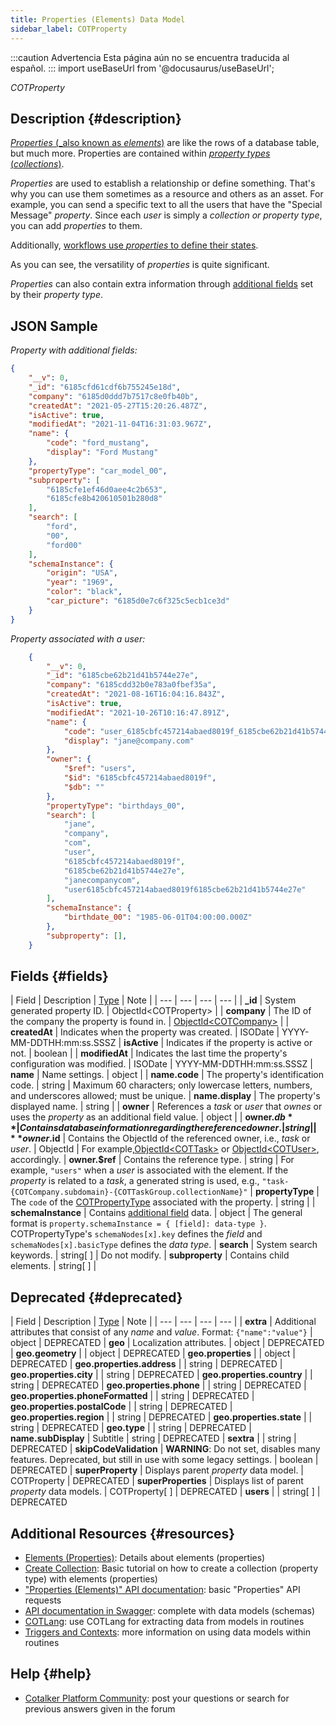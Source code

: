 ```yaml
---
title: Properties (Elements) Data Model
sidebar_label: COTProperty
---
```


:::caution Advertencia
Esta página aún no se encuentra traducida al español.
:::
import useBaseUrl from '@docusaurus/useBaseUrl'; 

<span className="hero__subtitle"><em>COTProperty</em></span>
<br/>

## Description {#description}

[_Properties_ (_also known as _elements_)](/docs/documentation/admin/database/admin_elements) are like the rows of a database table, but much more. Properties are contained within [_property types_ (_collections_)](/docs/documentation/admin/database/admin_collections). 

_Properties_ are used to establish a relationship or define something. That's why you can use them sometimes as a resource and others as an asset. For example, you can send a specific text to all the users that have the "Special Message" _property_. Since each _user_ is simply a _collection or property type_, you can add _properties_ to them.

Additionally, [workflows use _properties_ to define their states](/docs/documentation/admin/workflows/settings_panels/workflow_create_edit#additional-fields).

As you can see, the versatility of _properties_ is quite significant.

_Properties_ can also contain extra information through [additional fields](/docs/documentation/admin/database/admin_collections#additional-fields) set by their _property type_.

## JSON Sample
_Property with additional fields:_
```json
{
    "__v": 0,
    "_id": "6185cfd61cdf6b755245e18d",
    "company": "6185d0ddd7b7517c8e0fb40b",
    "createdAt": "2021-05-27T15:20:26.487Z",
    "isActive": true,
    "modifiedAt": "2021-11-04T16:31:03.967Z",
    "name": {
        "code": "ford_mustang",
        "display": "Ford Mustang"
    },
    "propertyType": "car_model_00",
    "subproperty": [
        "6185cfe1ef46d0aee4c2b653",
        "6185cfe8b420610501b280d8"
    ],
    "search": [
        "ford",
        "00",
        "ford00"
    ],
    "schemaInstance": {
        "origin": "USA",
        "year": "1969",
        "color": "black",
        "car_picture": "6185d0e7c6f325c5ecb1ce3d"
    }
}
```

_Property associated with a user:_
```json
    {
        "__v": 0,
        "_id": "6185cbe62b21d41b5744e27e",
        "company": "6185cdd32b0e783a0fbef35a",
        "createdAt": "2021-08-16T16:04:16.843Z",
        "isActive": true,
        "modifiedAt": "2021-10-26T10:16:47.891Z",
        "name": {
            "code": "user_6185cbfc457214abaed8019f_6185cbe62b21d41b5744e27e",
            "display": "jane@company.com"
        },
        "owner": {
            "$ref": "users",
            "$id": "6185cbfc457214abaed8019f",
            "$db": ""
        },
        "propertyType": "birthdays_00",
        "search": [
            "jane",
            "company",
            "com",
            "user",
            "6185cbfc457214abaed8019f",
            "6185cbe62b21d41b5744e27e",
            "janecompanycom",
            "user6185cbfc457214abaed8019f6185cbe62b21d41b5744e27e"
        ],
        "schemaInstance": {
            "birthdate_00": "1985-06-01T04:00:00.000Z"
        },
        "subproperty": [],
    }
```


## Fields {#fields}

| Field | Description | [Type](/docs/documentation/models/overview_model#data-types) | Note |
| --- | --- | --- | --- |
| **\_id** | System generated property ID. | ObjectId<COTProperty\> |
| **company** | The ID of the company the property is found in. | [ObjectId<COTCompany\>](/docs/documentation/models/company/model_company) |
| **createdAt** | Indicates when the property was created. | ISODate | YYYY-MM-DDTHH:mm:ss.SSSZ
| **isActive** | Indicates if the property is active or not. | boolean |
| **modifiedAt** | Indicates the last time the property's configuration was modified. | ISODate | YYYY-MM-DDTHH:mm:ss.SSSZ
| **name** | Name settings. | object |
| **name.code** | The property's identification code. | string | Maximum 60 characters; only lowercase letters, numbers, and underscores allowed; must be unique.
| **name.display** | The property's displayed name. | string |
| **owner** | References a _task_ or _user_ that _ownes_ or uses the _property_ as an additional field value. | object |
| **owner.$db** | Contains database information regarding the referenced owner. | string |
| **owner.$id** | Contains the ObjectId of the referenced owner, i.e., _task_ or _user_. | ObjectId | For example,[ObjectId<COTTask\>](/docs/documentation/models/tasks/model_tasks) or [ObjectId<COTUser\>](/docs/documentation/models/users/model_users), accordingly.
| **owner.$ref** | Contains the reference type. | string | For example, `"users"` when a _user_ is associated with the element. If the _property_ is related to a _task_, a generated string is used, e.g., `"task-{COTCompany.subdomain}-{COTTaskGroup.collectionName}"`
| **propertyType** | The `code` of the [COTPropertyType](/docs/documentation/models/databases/model_propertytypes) associated with the property. | string |
| **schemaInstance** | Contains [additional field](/docs/documentation/admin/database/admin_collections#additional-fields) data. | object | The general format is `property.schemaInstance = { [field]: data-type }`.<br/>COTPropertyType's `schemaNodes[x].key` defines the _field_ and `schemaNodes[x].basicType` defines the _data type_.
| **search** | System search keywords. | string[ ] | Do not modify. 
| **subproperty** | Contains child elements. | string[ ] | 



## Deprecated {#deprecated}
| Field | Description | [Type](/docs/documentation/models/overview_model#data-types) | Note |
| --- | --- | --- | --- |
| **extra** | Additional attributes that consist of any _name_ and _value_. Format: `{"name":"value"}` | object | DEPRECATED
| **geo** | Localization attributes. | object | DEPRECATED 
| **geo.geometry** | | object | DEPRECATED
| **geo.properties** | | object | DEPRECATED
| **geo.properties.address** | | string | DEPRECATED
| **geo.properties.city** | | string | DEPRECATED
| **geo.properties.country** | | string | DEPRECATED
| **geo.properties.phone** | | string | DEPRECATED
| **geo.properties.phoneFormatted** | | string | DEPRECATED
| **geo.properties.postalCode** | | string | DEPRECATED
| **geo.properties.region** | | string | DEPRECATED
| **geo.properties.state** | | string | DEPRECATED
| **geo.type** | | string | DEPRECATED
| **name.subDisplay** | Subtitle | string | DEPRECATED
| **sextra** | | string | DEPRECATED
| **skipCodeValidation** | **WARNING**: Do not set, disables many features. Deprecated, but still in use with some legacy settings. | boolean | DEPRECATED
| **superProperty** | Displays parent _property_ data model. | COTProperty | DEPRECATED
| **superProperties** | Displays list of parent _property_ data models. | COTProperty[ ] | DEPRECATED
| **users** | | string[ ] | DEPRECATED

## Additional Resources {#resources}
- [Elements (Properties)](/docs/documentation/admin/database/admin_elements): Details about elements (properties)
- [Create Collection](/docs/tutorials/basic/create_database): Basic tutorial on how to create a collection (property type) with elements (properties)
- ["Properties (Elements)" API documentation](/docs/documentation/api/databases/properties): basic "Properties" API requests
- [API documentation in Swagger](https://www.cotalker.com/swagger/core/?key=woubtjf4olr0t4zgutuwn6scbcm6hd3qh1cgl5obmohpbm3mfublnwcvv67lodgjvd3h86s9ppshtvmf95gepsqh6nizq9liu7f): complete with data models (schemas)
- [COTLang](/docs/documentation/automation/cotlang/admin_cotlang): use COTLang for extracting data from models in routines
- [Triggers and Contexts](/docs/documentation/automation/cotlang/triggers_and_contexts): more information on using data models within routines

## Help {#help}

- [Cotalker Platform Community](https://github.com/Cotalker/documentation/discussions): post your questions or search for previous answers given in the forum

